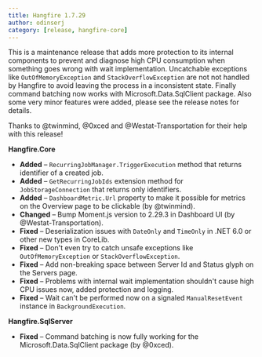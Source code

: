 ```yaml
---
title: Hangfire 1.7.29
author: odinserj
category: [release, hangfire-core]
---
```


This is a maintenance release that adds more protection to its internal components to prevent and diagnose high CPU consumption when something goes wrong with wait implementation. Uncatchable exceptions like `OutOfMemoryException` and `StackOverflowException` are not not handled by Hangfire to avoid leaving the process in a inconsistent state. Finally command batching now works with Microsoft.Data.SqlClient package. Also some very minor features were added, please see the release notes for details.

Thanks to @twinmind, @0xced and @Westat-Transportation for their help with this release!

**Hangfire.Core**

* **Added** – `RecurringJobManager.TriggerExecution` method that returns identifier of a created job.
* **Added** – `GetRecurringJobIds` extension method for `JobStorageConnection` that returns only identifiers.
* **Added** – `DashboardMetric.Url` property to make it possible for metrics on the Overview page to be clickable (by @twinmind).
* **Changed** – Bump Moment.js version to 2.29.3 in Dashboard UI (by @Westat-Transportation).
* **Fixed** – Deserialization issues with `DateOnly` and `TimeOnly` in .NET 6.0 or other new types in CoreLib.
* **Fixed** – Don't even try to catch unsafe exceptions like `OutOfMemoryException` or `StackOverflowException`.
* **Fixed** – Add non-breaking space between Server Id and Status glyph on the Servers page.
* **Fixed** – Problems with internal wait implementation shouldn't cause high CPU issues now, added protection and logging.
* **Fixed** – Wait can't be performed now on a signaled `ManualResetEvent` instance in `BackgroundExecution`.

**Hangfire.SqlServer**

* **Fixed** – Command batching is now fully working for the Microsoft.Data.SqlClient package (by @0xced).
